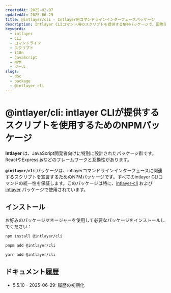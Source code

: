 ```yaml
---
createdAt: 2025-02-07
updatedAt: 2025-06-29
title: @intlayer/cli - Intlayer用コマンドラインインターフェースパッケージ
description: Intlayer CLIコマンド用のスクリプトを提供するNPMパッケージで、国際化管理のすべてのコマンドラインインターフェースの統一性を保証します。
keywords:
  - intlayer
  - CLI
  - コマンドライン
  - スクリプト
  - i18n
  - JavaScript
  - NPM
  - ツール
slugs:
  - doc
  - package
  - @intlayer_cli
---
```


# @intlayer/cli: intlayer CLIが提供するスクリプトを使用するためのNPMパッケージ

**Intlayer** は、JavaScript開発者向けに特別に設計されたパッケージ群です。ReactやExpress.jsなどのフレームワークと互換性があります。

**`@intlayer/cli`** パッケージは、intlayerコマンドラインインターフェースに関連するスクリプトを宣言するためのNPMパッケージです。すべてのintlayer CLIコマンドの統一性を保証します。このパッケージは特に、[intlayer-cli](https://github.com/aymericzip/intlayer/tree/main/docs/docs/ja/packages/intlayer-cli/index.md) および [intlayer](https://github.com/aymericzip/intlayer/tree/main/docs/docs/ja/packages/intlayer/index.md) パッケージで使用されています。

## インストール

お好みのパッケージマネージャーを使用して必要なパッケージをインストールしてください：

```bash packageManager="npm"
npm install @intlayer/cli
```

```bash packageManager="pnpm"
pnpm add @intlayer/cli
```

```bash packageManager="yarn"
yarn add @intlayer/cli
```

## ドキュメント履歴

- 5.5.10 - 2025-06-29: 履歴の初期化

